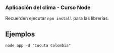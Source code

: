 ### Aplicación del clima - Curso Node

Recuerden ejecutar ```npm install``` para las librerías.

## Ejemplos

```
node app -d "Cucuta Colombia"
```